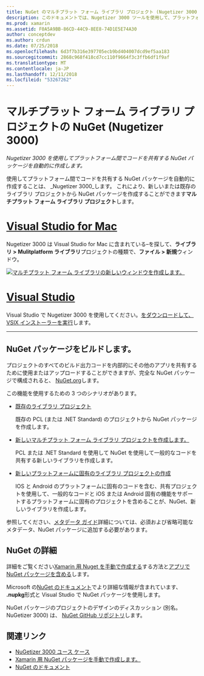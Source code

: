 ```yaml
---
title: NuGet のマルチプラット フォーム ライブラリ プロジェクト (Nugetizer 3000 とも呼ばれます)
description: このドキュメントでは、Nugetizer 3000 ツールを使用して、プラットフォーム間でコードを共有する NuGet パッケージを自動的に作成する方法について説明します。
ms.prod: xamarin
ms.assetid: F0A5A9BB-86CD-44C9-8EE8-74D1E5E74A30
author: conceptdev
ms.author: crdun
ms.date: 07/25/2018
ms.openlocfilehash: 6d3f7b316e397705ecb9bd404007dcd9ef5aa183
ms.sourcegitcommit: 2868c968f418cd7cc110f9664f3c3ffb6df1f9af
ms.translationtype: MT
ms.contentlocale: ja-JP
ms.lasthandoff: 12/11/2018
ms.locfileid: "53267262"
---
```

# <a name="nuget-multiplatform-library-projects-nugetizer-3000"></a>マルチプラット フォーム ライブラリ プロジェクトの NuGet (Nugetizer 3000)

_Nugetizer 3000 を使用してプラットフォーム間でコードを共有する NuGet パッケージを自動的に作成します。_

使用してプラットフォーム間でコードを共有する NuGet パッケージを自動的に作成することは、 _Nugetizer 3000_します。 これにより、新しいまたは既存のライブラリ プロジェクトから NuGet パッケージを作成することができます**マルチプラット フォーム ライブラリ プロジェクト**します。

# <a name="visual-studio-for-mactabmacos"></a>[Visual Studio for Mac](#tab/macos)

Nugetizer 3000 は Visual Studio for Mac に含まれている&ndash;を探して、**ライブラリ > Mulitplatform ライブラリ**プロジェクトの種類で、**ファイル > 新規**ウィンドウ。

[![](images/mulitplatform-library-sml.png "マルチプラット フォーム ライブラリの新しいウィンドウを作成します。")](images/mulitplatform-library.png#lightbox)

# <a name="visual-studiotabwindows"></a>[Visual Studio](#tab/windows)

Visual Studio で Nugetizer 3000 を使用してください。[をダウンロードして、VSIX インストーラーを実行](http://bit.ly/nugetizer-2017)します。

-----

## <a name="building-nuget-packages"></a>NuGet パッケージをビルドします。

プロジェクトのすべてのビルド出力コードを内部的にその他のアプリを共有するために使用またはアップロードすることができますが、完全な NuGet パッケージで構成されると、 [NuGet.org](https://www.nuget.org)します。

この機能を使用するための 3 つのシナリオがあります。

- [既存のライブラリ プロジェクト](existing-library.md)

  既存の PCL (または .NET Standard) のプロジェクトから NuGet パッケージを作成します。

- [新しいマルチプラット フォーム ライブラリ プロジェクトを作成します。](single-codebase.md)

  PCL または .NET Standard を使用して NuGet を使用して一般的なコードを共有する新しいライブラリを作成します。

- [新しいプラットフォームに固有のライブラリ プロジェクトの作成](platform-specific.md)

  IOS と Android のプラットフォームに固有のコードを含む、共有プロジェクトを使用して、一般的なコードと iOS または Android 固有の機能をサポートするプラットフォームに固有のプロジェクトを含めることが、NuGet、新しいライブラリを作成します。

参照してください、[メタデータ ガイド](metadata.md)詳細については、必須および省略可能なメタデータ、NuGet パッケージに追加する必要があります。

## <a name="further-nuget-information"></a>NuGet の詳細

詳細をご覧ください[Xamarin 用 Nuget を手動で作成する](~/cross-platform/app-fundamentals/nuget-manual.md)する方法と[アプリで NuGet パッケージを含める](https://docs.microsoft.com/visualstudio/mac/nuget-walkthrough)します。

Microsoft の[NuGet のドキュメント](https://docs.microsoft.com/nuget/)でより詳細な情報が含まれています、 **.nupkg**形式と Visual Studio で NuGet パッケージを使用します。

NuGet パッケージのプロジェクトのデザインのディスカッション (別名。 NuGetizer 3000) は、 [NuGet GitHub リポジトリ](https://github.com/NuGet/Home/wiki/NuGetizer-3000)します。

## <a name="related-links"></a>関連リンク

- [NuGetizer 3000 ユース ケース](https://github.com/NuGet/Home/wiki/NuGetizer-Core-Scenarios)
- [Xamarin 用 NuGet パッケージを手動で作成します。](~/cross-platform/app-fundamentals/nuget-manual.md)
- [NuGet のドキュメント](https://docs.microsoft.com/nuget/)
